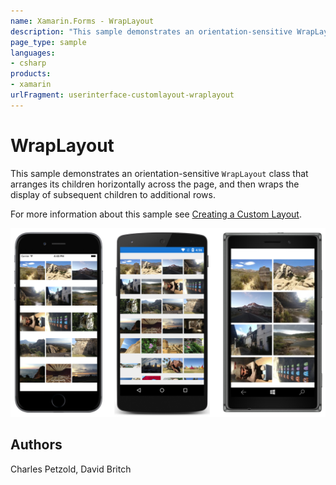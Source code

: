 ```yaml
---
name: Xamarin.Forms - WrapLayout
description: "This sample demonstrates an orientation-sensitive WrapLayout class that arranges its children horizontally across the page... #ui"
page_type: sample
languages:
- csharp
products:
- xamarin
urlFragment: userinterface-customlayout-wraplayout
---
```

# WrapLayout

This sample demonstrates an orientation-sensitive `WrapLayout` class that arranges its children horizontally across the page, and then wraps the display of subsequent children to additional rows.

For more information about this sample see [Creating a Custom Layout](https://docs.microsoft.com/xamarin/xamarin-forms/user-interface/layouts/custom).

![WrapLayout application screenshot](Screenshots/01All.png "WrapLayout application screenshot")

## Authors

Charles Petzold, David Britch
